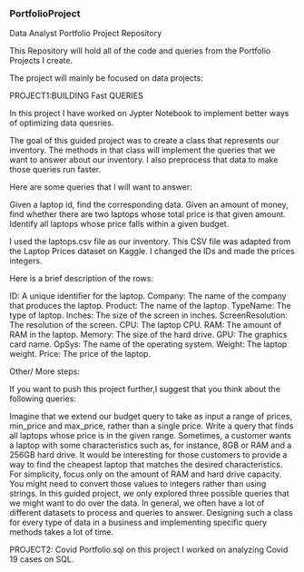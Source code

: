 ### PortfolioProject
Data Analyst Portfolio Project Repository

This Repository will hold all of the code and queries from the Portfolio Projects I create.

The project will mainly be focused on data projects: 


PROJECT1:BUILDING Fast QUERIES

In this project I have worked on Jypter Notebook to implement better ways of optimizing data quesries.

The goal of this guided project was to create a class that represents our inventory. 
The methods in that class will implement the queries that we want to answer about our inventory. 
I also preprocess that data to make those queries run faster.

Here are some queries that I will want to answer:

Given a laptop id, find the corresponding data.
Given an amount of money, find whether there are two laptops whose total price is that given amount.
Identify all laptops whose price falls within a given budget.

I used the laptops.csv file as our inventory. 
This CSV file was adapted from the Laptop Prices dataset on Kaggle. 
I changed the IDs and made the prices integers.

Here is a brief description of the rows:

ID: A unique identifier for the laptop.
Company: The name of the company that produces the laptop.
Product: The name of the laptop.
TypeName: The type of laptop.
Inches: The size of the screen in inches.
ScreenResolution: The resolution of the screen.
CPU: The laptop CPU.
RAM: The amount of RAM in the laptop.
Memory: The size of the hard drive.
GPU: The graphics card name.
OpSys: The name of the operating system.
Weight: The laptop weight.
Price: The price of the laptop.


Other/ More steps:

If you want to push this project further,I suggest that you think about the following queries:

Imagine that we extend our budget query to take as input a range of prices, min_price and max_price, rather than a single price. 
Write a query that finds all laptops whose price is in the given range.
Sometimes, a customer wants a laptop with some characteristics such as, for instance, 8GB or RAM and a 256GB hard drive. 
It would be interesting for those customers to provide a way to find the cheapest laptop that matches the desired characteristics. 
For simplicity, focus only on the amount of RAM and hard drive capacity. You might need to convert those values to integers rather than using strings.
In this guided project, we only explored three possible queries that we might want to do over the data. 
In general, we often have a lot of different datasets to process and queries to answer. Designing such a class for every type of data in a business and implementing specific query methods takes a lot of time.

PROJECT2: Covid Portfolio.sql
on this project I worked on analyzing Covid 19 cases on SQL.

